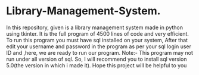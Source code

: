 # Library-Management-System.
In this repository, given is a library management system made in python using tkinter. It is the full program of 4500 lines of code and very efficient. To run this program you must have sql installed on your system, After that edit your username and password in the program as per your sql login user ID  and ,here, we are ready to run our program. Note:- This program may not run under all version of sql. So, I will recommend you to install sql version 5.0(the version in which i made it). Hope this project will be helpful to you
